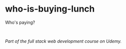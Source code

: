 # who-is-buying-lunch
Who's paying?

<br>

<i>Part of the full stack web development course on Udemy.</i>
